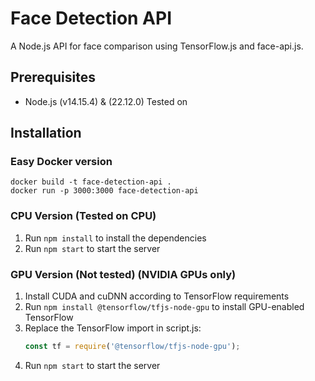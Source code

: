 # Face Detection API

A Node.js API for face comparison using TensorFlow.js and face-api.js.

## Prerequisites

- Node.js (v14.15.4) & (22.12.0) Tested on

## Installation

### Easy Docker version

```
docker build -t face-detection-api .
docker run -p 3000:3000 face-detection-api
```

### CPU Version (Tested on CPU)
1. Run `npm install` to install the dependencies
2. Run `npm start` to start the server

### GPU Version (Not tested) (NVIDIA GPUs only)
1. Install CUDA and cuDNN according to TensorFlow requirements
2. Run `npm install @tensorflow/tfjs-node-gpu` to install GPU-enabled TensorFlow
3. Replace the TensorFlow import in script.js:
   ```javascript
   const tf = require('@tensorflow/tfjs-node-gpu');
   ```
4. Run `npm start` to start the server
